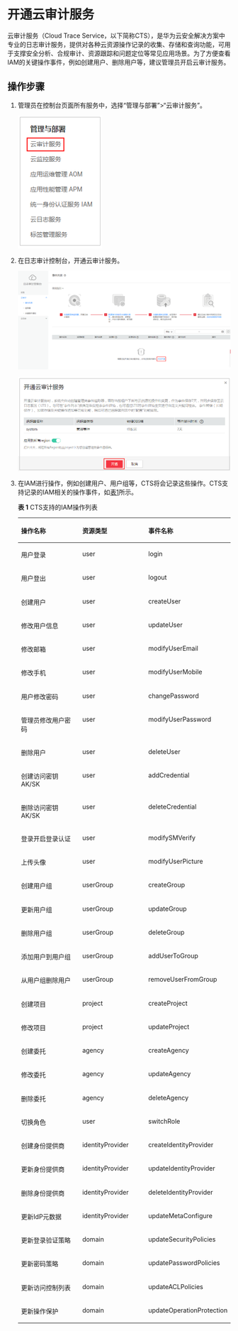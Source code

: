 # 开通云审计服务<a name="iam_01_0012"></a>

云审计服务（Cloud Trace Service，以下简称CTS），是华为云安全解决方案中专业的日志审计服务，提供对各种云资源操作记录的收集、存储和查询功能，可用于支撑安全分析、合规审计、资源跟踪和问题定位等常见应用场景。为了方便查看IAM的关键操作事件，例如创建用户、删除用户等，建议管理员开启云审计服务。

## 操作步骤<a name="section1582218342318"></a>

1.  管理员在控制台页面所有服务中，选择“管理与部署”\>“云审计服务”。

    ![](figures/zh-cn_image_0171452627.png)

2.  在日志审计控制台，开通云审计服务。

    ![](figures/zh-cn_image_0171452804.png)

    ![](figures/zh-cn_image_0171453118.png)

3.  在IAM进行操作，例如创建用户、用户组等，CTS将会记录这些操作。CTS支持记录的IAM相关的操作事件，如[表1](#table13159538114510)所示。

    **表 1**  CTS支持的IAM操作列表

    <a name="table13159538114510"></a>
    <table><thead align="left"><tr id="row91461738194513"><th class="cellrowborder" valign="top" width="33.86%" id="mcps1.2.4.1.1"><p id="p3146153813451"><a name="p3146153813451"></a><a name="p3146153813451"></a>操作名称</p>
    </th>
    <th class="cellrowborder" valign="top" width="32.940000000000005%" id="mcps1.2.4.1.2"><p id="p11461938194518"><a name="p11461938194518"></a><a name="p11461938194518"></a>资源类型</p>
    </th>
    <th class="cellrowborder" valign="top" width="33.2%" id="mcps1.2.4.1.3"><p id="p14146193864514"><a name="p14146193864514"></a><a name="p14146193864514"></a>事件名称</p>
    </th>
    </tr>
    </thead>
    <tbody><tr id="row214773894512"><td class="cellrowborder" valign="top" width="33.86%" headers="mcps1.2.4.1.1 "><p id="p10147183813452"><a name="p10147183813452"></a><a name="p10147183813452"></a>用户登录</p>
    </td>
    <td class="cellrowborder" valign="top" width="32.940000000000005%" headers="mcps1.2.4.1.2 "><p id="p6147153834519"><a name="p6147153834519"></a><a name="p6147153834519"></a>user</p>
    </td>
    <td class="cellrowborder" valign="top" width="33.2%" headers="mcps1.2.4.1.3 "><p id="p2147173814456"><a name="p2147173814456"></a><a name="p2147173814456"></a>login</p>
    </td>
    </tr>
    <tr id="row214813380457"><td class="cellrowborder" valign="top" width="33.86%" headers="mcps1.2.4.1.1 "><p id="p0147143884510"><a name="p0147143884510"></a><a name="p0147143884510"></a>用户登出</p>
    </td>
    <td class="cellrowborder" valign="top" width="32.940000000000005%" headers="mcps1.2.4.1.2 "><p id="p121474381455"><a name="p121474381455"></a><a name="p121474381455"></a>user</p>
    </td>
    <td class="cellrowborder" valign="top" width="33.2%" headers="mcps1.2.4.1.3 "><p id="p14148153864519"><a name="p14148153864519"></a><a name="p14148153864519"></a>logout</p>
    </td>
    </tr>
    <tr id="row31487389452"><td class="cellrowborder" valign="top" width="33.86%" headers="mcps1.2.4.1.1 "><p id="p191481838204517"><a name="p191481838204517"></a><a name="p191481838204517"></a>创建用户</p>
    </td>
    <td class="cellrowborder" valign="top" width="32.940000000000005%" headers="mcps1.2.4.1.2 "><p id="p814843812457"><a name="p814843812457"></a><a name="p814843812457"></a>user</p>
    </td>
    <td class="cellrowborder" valign="top" width="33.2%" headers="mcps1.2.4.1.3 "><p id="p171481238194514"><a name="p171481238194514"></a><a name="p171481238194514"></a>createUser</p>
    </td>
    </tr>
    <tr id="row1714911388458"><td class="cellrowborder" valign="top" width="33.86%" headers="mcps1.2.4.1.1 "><p id="p114817388452"><a name="p114817388452"></a><a name="p114817388452"></a>修改用户信息</p>
    </td>
    <td class="cellrowborder" valign="top" width="32.940000000000005%" headers="mcps1.2.4.1.2 "><p id="p71484381451"><a name="p71484381451"></a><a name="p71484381451"></a>user</p>
    </td>
    <td class="cellrowborder" valign="top" width="33.2%" headers="mcps1.2.4.1.3 "><p id="p4148173812454"><a name="p4148173812454"></a><a name="p4148173812454"></a>updateUser</p>
    </td>
    </tr>
    <tr id="row914973819454"><td class="cellrowborder" valign="top" width="33.86%" headers="mcps1.2.4.1.1 "><p id="p61491338184516"><a name="p61491338184516"></a><a name="p61491338184516"></a>修改邮箱</p>
    </td>
    <td class="cellrowborder" valign="top" width="32.940000000000005%" headers="mcps1.2.4.1.2 "><p id="p171499380456"><a name="p171499380456"></a><a name="p171499380456"></a>user</p>
    </td>
    <td class="cellrowborder" valign="top" width="33.2%" headers="mcps1.2.4.1.3 "><p id="p014913854515"><a name="p014913854515"></a><a name="p014913854515"></a>modifyUserEmail</p>
    </td>
    </tr>
    <tr id="row214983894517"><td class="cellrowborder" valign="top" width="33.86%" headers="mcps1.2.4.1.1 "><p id="p914933834514"><a name="p914933834514"></a><a name="p914933834514"></a>修改手机</p>
    </td>
    <td class="cellrowborder" valign="top" width="32.940000000000005%" headers="mcps1.2.4.1.2 "><p id="p1214920386457"><a name="p1214920386457"></a><a name="p1214920386457"></a>user</p>
    </td>
    <td class="cellrowborder" valign="top" width="33.2%" headers="mcps1.2.4.1.3 "><p id="p41491386450"><a name="p41491386450"></a><a name="p41491386450"></a>modifyUserMobile</p>
    </td>
    </tr>
    <tr id="row7150338114513"><td class="cellrowborder" valign="top" width="33.86%" headers="mcps1.2.4.1.1 "><p id="p01507389455"><a name="p01507389455"></a><a name="p01507389455"></a>用户修改密码</p>
    </td>
    <td class="cellrowborder" valign="top" width="32.940000000000005%" headers="mcps1.2.4.1.2 "><p id="p4150538124511"><a name="p4150538124511"></a><a name="p4150538124511"></a>user</p>
    </td>
    <td class="cellrowborder" valign="top" width="33.2%" headers="mcps1.2.4.1.3 "><p id="p31502383451"><a name="p31502383451"></a><a name="p31502383451"></a>changePassword</p>
    </td>
    </tr>
    <tr id="row31501384451"><td class="cellrowborder" valign="top" width="33.86%" headers="mcps1.2.4.1.1 "><p id="p1915010383455"><a name="p1915010383455"></a><a name="p1915010383455"></a>管理员修改用户密码</p>
    </td>
    <td class="cellrowborder" valign="top" width="32.940000000000005%" headers="mcps1.2.4.1.2 "><p id="p141503388451"><a name="p141503388451"></a><a name="p141503388451"></a>user</p>
    </td>
    <td class="cellrowborder" valign="top" width="33.2%" headers="mcps1.2.4.1.3 "><p id="p12150183804519"><a name="p12150183804519"></a><a name="p12150183804519"></a>modifyUserPassword</p>
    </td>
    </tr>
    <tr id="row8151163819454"><td class="cellrowborder" valign="top" width="33.86%" headers="mcps1.2.4.1.1 "><p id="p71503382452"><a name="p71503382452"></a><a name="p71503382452"></a>删除用户</p>
    </td>
    <td class="cellrowborder" valign="top" width="32.940000000000005%" headers="mcps1.2.4.1.2 "><p id="p01511638154514"><a name="p01511638154514"></a><a name="p01511638154514"></a>user</p>
    </td>
    <td class="cellrowborder" valign="top" width="33.2%" headers="mcps1.2.4.1.3 "><p id="p18151183815456"><a name="p18151183815456"></a><a name="p18151183815456"></a>deleteUser</p>
    </td>
    </tr>
    <tr id="row5151113814456"><td class="cellrowborder" valign="top" width="33.86%" headers="mcps1.2.4.1.1 "><p id="p9151143864513"><a name="p9151143864513"></a><a name="p9151143864513"></a>创建访问密钥AK/SK</p>
    </td>
    <td class="cellrowborder" valign="top" width="32.940000000000005%" headers="mcps1.2.4.1.2 "><p id="p31515384455"><a name="p31515384455"></a><a name="p31515384455"></a>user</p>
    </td>
    <td class="cellrowborder" valign="top" width="33.2%" headers="mcps1.2.4.1.3 "><p id="p18151163814518"><a name="p18151163814518"></a><a name="p18151163814518"></a>addCredential</p>
    </td>
    </tr>
    <tr id="row8152193816458"><td class="cellrowborder" valign="top" width="33.86%" headers="mcps1.2.4.1.1 "><p id="p1115173811450"><a name="p1115173811450"></a><a name="p1115173811450"></a>删除访问密钥AK/SK</p>
    </td>
    <td class="cellrowborder" valign="top" width="32.940000000000005%" headers="mcps1.2.4.1.2 "><p id="p315133811456"><a name="p315133811456"></a><a name="p315133811456"></a>user</p>
    </td>
    <td class="cellrowborder" valign="top" width="33.2%" headers="mcps1.2.4.1.3 "><p id="p1115253814456"><a name="p1115253814456"></a><a name="p1115253814456"></a>deleteCredential</p>
    </td>
    </tr>
    <tr id="row3152133815451"><td class="cellrowborder" valign="top" width="33.86%" headers="mcps1.2.4.1.1 "><p id="p11152123811458"><a name="p11152123811458"></a><a name="p11152123811458"></a>登录开启登录认证</p>
    </td>
    <td class="cellrowborder" valign="top" width="32.940000000000005%" headers="mcps1.2.4.1.2 "><p id="p1015217389458"><a name="p1015217389458"></a><a name="p1015217389458"></a>user</p>
    </td>
    <td class="cellrowborder" valign="top" width="33.2%" headers="mcps1.2.4.1.3 "><p id="p5152203804519"><a name="p5152203804519"></a><a name="p5152203804519"></a>modifySMVerify</p>
    </td>
    </tr>
    <tr id="row1415317385454"><td class="cellrowborder" valign="top" width="33.86%" headers="mcps1.2.4.1.1 "><p id="p6152103874517"><a name="p6152103874517"></a><a name="p6152103874517"></a>上传头像</p>
    </td>
    <td class="cellrowborder" valign="top" width="32.940000000000005%" headers="mcps1.2.4.1.2 "><p id="p1615233864510"><a name="p1615233864510"></a><a name="p1615233864510"></a>user</p>
    </td>
    <td class="cellrowborder" valign="top" width="33.2%" headers="mcps1.2.4.1.3 "><p id="p11152438164514"><a name="p11152438164514"></a><a name="p11152438164514"></a>modifyUserPicture</p>
    </td>
    </tr>
    <tr id="row1015383810458"><td class="cellrowborder" valign="top" width="33.86%" headers="mcps1.2.4.1.1 "><p id="p19153183811457"><a name="p19153183811457"></a><a name="p19153183811457"></a>创建用户组</p>
    </td>
    <td class="cellrowborder" valign="top" width="32.940000000000005%" headers="mcps1.2.4.1.2 "><p id="p915363804513"><a name="p915363804513"></a><a name="p915363804513"></a>userGroup</p>
    </td>
    <td class="cellrowborder" valign="top" width="33.2%" headers="mcps1.2.4.1.3 "><p id="p18153103864519"><a name="p18153103864519"></a><a name="p18153103864519"></a>createGroup</p>
    </td>
    </tr>
    <tr id="row5153938134510"><td class="cellrowborder" valign="top" width="33.86%" headers="mcps1.2.4.1.1 "><p id="p20153153818455"><a name="p20153153818455"></a><a name="p20153153818455"></a>更新用户组</p>
    </td>
    <td class="cellrowborder" valign="top" width="32.940000000000005%" headers="mcps1.2.4.1.2 "><p id="p1215312381459"><a name="p1215312381459"></a><a name="p1215312381459"></a>userGroup</p>
    </td>
    <td class="cellrowborder" valign="top" width="33.2%" headers="mcps1.2.4.1.3 "><p id="p13153193812456"><a name="p13153193812456"></a><a name="p13153193812456"></a>updateGroup</p>
    </td>
    </tr>
    <tr id="row1153123813456"><td class="cellrowborder" valign="top" width="33.86%" headers="mcps1.2.4.1.1 "><p id="p12153113812453"><a name="p12153113812453"></a><a name="p12153113812453"></a>删除用户组</p>
    </td>
    <td class="cellrowborder" valign="top" width="32.940000000000005%" headers="mcps1.2.4.1.2 "><p id="p6153163818459"><a name="p6153163818459"></a><a name="p6153163818459"></a>userGroup</p>
    </td>
    <td class="cellrowborder" valign="top" width="33.2%" headers="mcps1.2.4.1.3 "><p id="p20153193864515"><a name="p20153193864515"></a><a name="p20153193864515"></a>deleteGroup</p>
    </td>
    </tr>
    <tr id="row4154113812457"><td class="cellrowborder" valign="top" width="33.86%" headers="mcps1.2.4.1.1 "><p id="p115312386456"><a name="p115312386456"></a><a name="p115312386456"></a>添加用户到用户组</p>
    </td>
    <td class="cellrowborder" valign="top" width="32.940000000000005%" headers="mcps1.2.4.1.2 "><p id="p1215423810455"><a name="p1215423810455"></a><a name="p1215423810455"></a>userGroup</p>
    </td>
    <td class="cellrowborder" valign="top" width="33.2%" headers="mcps1.2.4.1.3 "><p id="p19154133813456"><a name="p19154133813456"></a><a name="p19154133813456"></a>addUserToGroup</p>
    </td>
    </tr>
    <tr id="row13154203816455"><td class="cellrowborder" valign="top" width="33.86%" headers="mcps1.2.4.1.1 "><p id="p4154143817456"><a name="p4154143817456"></a><a name="p4154143817456"></a>从用户组删除用户</p>
    </td>
    <td class="cellrowborder" valign="top" width="32.940000000000005%" headers="mcps1.2.4.1.2 "><p id="p2154153813450"><a name="p2154153813450"></a><a name="p2154153813450"></a>userGroup</p>
    </td>
    <td class="cellrowborder" valign="top" width="33.2%" headers="mcps1.2.4.1.3 "><p id="p915443864514"><a name="p915443864514"></a><a name="p915443864514"></a>removeUserFromGroup</p>
    </td>
    </tr>
    <tr id="row1515553814511"><td class="cellrowborder" valign="top" width="33.86%" headers="mcps1.2.4.1.1 "><p id="p14154838174514"><a name="p14154838174514"></a><a name="p14154838174514"></a>创建项目</p>
    </td>
    <td class="cellrowborder" valign="top" width="32.940000000000005%" headers="mcps1.2.4.1.2 "><p id="p715413884516"><a name="p715413884516"></a><a name="p715413884516"></a>project</p>
    </td>
    <td class="cellrowborder" valign="top" width="33.2%" headers="mcps1.2.4.1.3 "><p id="p7154143884510"><a name="p7154143884510"></a><a name="p7154143884510"></a>createProject</p>
    </td>
    </tr>
    <tr id="row111551538164516"><td class="cellrowborder" valign="top" width="33.86%" headers="mcps1.2.4.1.1 "><p id="p161551638114519"><a name="p161551638114519"></a><a name="p161551638114519"></a>修改项目</p>
    </td>
    <td class="cellrowborder" valign="top" width="32.940000000000005%" headers="mcps1.2.4.1.2 "><p id="p1215518389451"><a name="p1215518389451"></a><a name="p1215518389451"></a>project</p>
    </td>
    <td class="cellrowborder" valign="top" width="33.2%" headers="mcps1.2.4.1.3 "><p id="p1315518388455"><a name="p1315518388455"></a><a name="p1315518388455"></a>updateProject</p>
    </td>
    </tr>
    <tr id="row11155163874514"><td class="cellrowborder" valign="top" width="33.86%" headers="mcps1.2.4.1.1 "><p id="p31552038204517"><a name="p31552038204517"></a><a name="p31552038204517"></a>创建委托</p>
    </td>
    <td class="cellrowborder" valign="top" width="32.940000000000005%" headers="mcps1.2.4.1.2 "><p id="p1015523814513"><a name="p1015523814513"></a><a name="p1015523814513"></a>agency</p>
    </td>
    <td class="cellrowborder" valign="top" width="33.2%" headers="mcps1.2.4.1.3 "><p id="p18155438174516"><a name="p18155438174516"></a><a name="p18155438174516"></a>createAgency</p>
    </td>
    </tr>
    <tr id="row3156133894514"><td class="cellrowborder" valign="top" width="33.86%" headers="mcps1.2.4.1.1 "><p id="p6155338164513"><a name="p6155338164513"></a><a name="p6155338164513"></a>修改委托</p>
    </td>
    <td class="cellrowborder" valign="top" width="32.940000000000005%" headers="mcps1.2.4.1.2 "><p id="p201552385452"><a name="p201552385452"></a><a name="p201552385452"></a>agency</p>
    </td>
    <td class="cellrowborder" valign="top" width="33.2%" headers="mcps1.2.4.1.3 "><p id="p1155173810455"><a name="p1155173810455"></a><a name="p1155173810455"></a>updateAgency</p>
    </td>
    </tr>
    <tr id="row8156938174518"><td class="cellrowborder" valign="top" width="33.86%" headers="mcps1.2.4.1.1 "><p id="p415623814458"><a name="p415623814458"></a><a name="p415623814458"></a>删除委托</p>
    </td>
    <td class="cellrowborder" valign="top" width="32.940000000000005%" headers="mcps1.2.4.1.2 "><p id="p11568389457"><a name="p11568389457"></a><a name="p11568389457"></a>agency</p>
    </td>
    <td class="cellrowborder" valign="top" width="33.2%" headers="mcps1.2.4.1.3 "><p id="p1015617384456"><a name="p1015617384456"></a><a name="p1015617384456"></a>deleteAgency</p>
    </td>
    </tr>
    <tr id="row315693814458"><td class="cellrowborder" valign="top" width="33.86%" headers="mcps1.2.4.1.1 "><p id="p15156338164511"><a name="p15156338164511"></a><a name="p15156338164511"></a>切换角色</p>
    </td>
    <td class="cellrowborder" valign="top" width="32.940000000000005%" headers="mcps1.2.4.1.2 "><p id="p6156183818456"><a name="p6156183818456"></a><a name="p6156183818456"></a>user</p>
    </td>
    <td class="cellrowborder" valign="top" width="33.2%" headers="mcps1.2.4.1.3 "><p id="p1715612384455"><a name="p1715612384455"></a><a name="p1715612384455"></a>switchRole</p>
    </td>
    </tr>
    <tr id="row615616383452"><td class="cellrowborder" valign="top" width="33.86%" headers="mcps1.2.4.1.1 "><p id="p1215615387454"><a name="p1215615387454"></a><a name="p1215615387454"></a>创建身份提供商</p>
    </td>
    <td class="cellrowborder" valign="top" width="32.940000000000005%" headers="mcps1.2.4.1.2 "><p id="p015612381453"><a name="p015612381453"></a><a name="p015612381453"></a>identityProvider</p>
    </td>
    <td class="cellrowborder" valign="top" width="33.2%" headers="mcps1.2.4.1.3 "><p id="p11567389457"><a name="p11567389457"></a><a name="p11567389457"></a>createIdentityProvider</p>
    </td>
    </tr>
    <tr id="row11571138174512"><td class="cellrowborder" valign="top" width="33.86%" headers="mcps1.2.4.1.1 "><p id="p1215623864516"><a name="p1215623864516"></a><a name="p1215623864516"></a>更新身份提供商</p>
    </td>
    <td class="cellrowborder" valign="top" width="32.940000000000005%" headers="mcps1.2.4.1.2 "><p id="p815713817451"><a name="p815713817451"></a><a name="p815713817451"></a>identityProvider</p>
    </td>
    <td class="cellrowborder" valign="top" width="33.2%" headers="mcps1.2.4.1.3 "><p id="p71571338124514"><a name="p71571338124514"></a><a name="p71571338124514"></a>updateIdentityProvider</p>
    </td>
    </tr>
    <tr id="row815710387451"><td class="cellrowborder" valign="top" width="33.86%" headers="mcps1.2.4.1.1 "><p id="p1615793844514"><a name="p1615793844514"></a><a name="p1615793844514"></a>删除身份提供商</p>
    </td>
    <td class="cellrowborder" valign="top" width="32.940000000000005%" headers="mcps1.2.4.1.2 "><p id="p16157538204514"><a name="p16157538204514"></a><a name="p16157538204514"></a>identityProvider</p>
    </td>
    <td class="cellrowborder" valign="top" width="33.2%" headers="mcps1.2.4.1.3 "><p id="p415720381451"><a name="p415720381451"></a><a name="p415720381451"></a>deleteIdentityProvider</p>
    </td>
    </tr>
    <tr id="row16157113834513"><td class="cellrowborder" valign="top" width="33.86%" headers="mcps1.2.4.1.1 "><p id="p5157143812450"><a name="p5157143812450"></a><a name="p5157143812450"></a>更新IdP元数据</p>
    </td>
    <td class="cellrowborder" valign="top" width="32.940000000000005%" headers="mcps1.2.4.1.2 "><p id="p10157203814450"><a name="p10157203814450"></a><a name="p10157203814450"></a>identityProvider</p>
    </td>
    <td class="cellrowborder" valign="top" width="33.2%" headers="mcps1.2.4.1.3 "><p id="p18157183824518"><a name="p18157183824518"></a><a name="p18157183824518"></a>updateMetaConfigure</p>
    </td>
    </tr>
    <tr id="row1415816388456"><td class="cellrowborder" valign="top" width="33.86%" headers="mcps1.2.4.1.1 "><p id="p615733844518"><a name="p615733844518"></a><a name="p615733844518"></a>更新登录验证策略</p>
    </td>
    <td class="cellrowborder" valign="top" width="32.940000000000005%" headers="mcps1.2.4.1.2 "><p id="p015763834515"><a name="p015763834515"></a><a name="p015763834515"></a>domain</p>
    </td>
    <td class="cellrowborder" valign="top" width="33.2%" headers="mcps1.2.4.1.3 "><p id="p1815815383459"><a name="p1815815383459"></a><a name="p1815815383459"></a>updateSecurityPolicies</p>
    </td>
    </tr>
    <tr id="row91580383457"><td class="cellrowborder" valign="top" width="33.86%" headers="mcps1.2.4.1.1 "><p id="p31581938104510"><a name="p31581938104510"></a><a name="p31581938104510"></a>更新密码策略</p>
    </td>
    <td class="cellrowborder" valign="top" width="32.940000000000005%" headers="mcps1.2.4.1.2 "><p id="p1715843834514"><a name="p1715843834514"></a><a name="p1715843834514"></a>domain</p>
    </td>
    <td class="cellrowborder" valign="top" width="33.2%" headers="mcps1.2.4.1.3 "><p id="p1515817386457"><a name="p1515817386457"></a><a name="p1515817386457"></a>updatePasswordPolicies</p>
    </td>
    </tr>
    <tr id="row4158338194510"><td class="cellrowborder" valign="top" width="33.86%" headers="mcps1.2.4.1.1 "><p id="p13158238134514"><a name="p13158238134514"></a><a name="p13158238134514"></a>更新访问控制列表</p>
    </td>
    <td class="cellrowborder" valign="top" width="32.940000000000005%" headers="mcps1.2.4.1.2 "><p id="p7158138154514"><a name="p7158138154514"></a><a name="p7158138154514"></a>domain</p>
    </td>
    <td class="cellrowborder" valign="top" width="33.2%" headers="mcps1.2.4.1.3 "><p id="p9158838194519"><a name="p9158838194519"></a><a name="p9158838194519"></a>updateACLPolicies</p>
    </td>
    </tr>
    <tr id="row915963834513"><td class="cellrowborder" valign="top" width="33.86%" headers="mcps1.2.4.1.1 "><p id="p10159143811457"><a name="p10159143811457"></a><a name="p10159143811457"></a>更新操作保护</p>
    </td>
    <td class="cellrowborder" valign="top" width="32.940000000000005%" headers="mcps1.2.4.1.2 "><p id="p515919384453"><a name="p515919384453"></a><a name="p515919384453"></a>domain</p>
    </td>
    <td class="cellrowborder" valign="top" width="33.2%" headers="mcps1.2.4.1.3 "><p id="p415910385459"><a name="p415910385459"></a><a name="p415910385459"></a>updateOperationProtection</p>
    </td>
    </tr>
    </tbody>
    </table>


